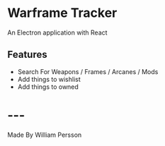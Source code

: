 # Warframe Tracker

An Electron application with React

## Features

- Search For Weapons / Frames / Arcanes / Mods
- Add things to wishlist
- Add things to owned

# ---
Made By William Persson